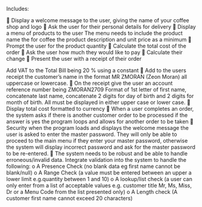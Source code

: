 Includes:

 Display a welcome message to the user, giving the name of your coffee shop and logo

Ask the user for their personal details for delivery

Display a menu of products to the user The menu needs to include the product name the for
coffee the product description and unit price as a minimum
 
Prompt the user for the product quantity
 
Calculate the total cost of the order
 
Ask the user how much they would like to pay
 
Calculate their change
 
Present the user with a receipt of their order

Add VAT to the Total Bill being 20 % using a constant
 Add to the users receipt the customer’s name in the format MR ZMORAN (Zeon Moran) all
uppercase or lowercase.
 On the receipt give the user an account reference number being ZMORAN2709 Format of
1st letter of first name, concatenate last name, concatenate 2 digits for day of birth and 2
digits for month of birth. All must be displayed in either upper case or lower case.
 Display total cost formatted to currency
 When a user completes an order, the system asks if there is another customer order to be
processed if the answer is yes the program loops and allows for another order to be taken
 Security when the program loads and displays the welcome message the user is asked to
enter the master password. They will only be able to proceed to the main menu if they enter
your master password, otherwise the system will display incorrect password and ask for the
master password to be re-entered.
 The system needs to be robust and be able to handle erroneous/invalid data. Integrate
validation into the system to handle the following:
o A Presence Check (no blank data eg first name cannot be blank/null)
o A Range Check (a value must be entered between an upper a lower limit e.g.quantity between 1 and 10)
o A lookup/list check (a user can only enter from a list of acceptable values e.g.
customer title Mr, Ms, Miss, Dr or a Menu Code from the list presented only)
o A Length check (A customer first name cannot exceed 20 characters)

